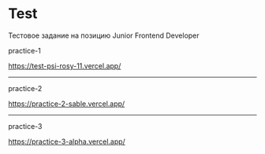 # Test

Тестовое задание на позицию Junior Frontend Developer

practice-1 

https://test-psi-rosy-11.vercel.app/

-----

practice-2

https://practice-2-sable.vercel.app/


---

practice-3

https://practice-3-alpha.vercel.app/

